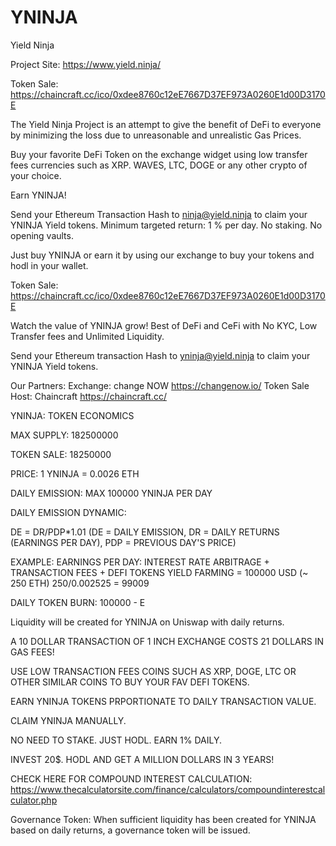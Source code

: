 # YNINJA


Yield Ninja


Project Site: https://www.yield.ninja/


Token Sale: https://chaincraft.cc/ico/0xdee8760c12eE7667D37EF973A0260E1d00D3170E


The Yield Ninja Project is an attempt to give the benefit of DeFi to everyone by minimizing the loss due to unreasonable and unrealistic Gas Prices. 


Buy your favorite DeFi Token on the exchange widget using low transfer fees currencies such as XRP. WAVES, LTC, DOGE or any other crypto of your choice. 

Earn YNINJA! 

Send your Ethereum Transaction Hash to ninja@yield.ninja to claim your YNINJA Yield tokens. 
Minimum targeted return: 1 % per day. 
No staking. 
No opening vaults. 

Just buy YNINJA or earn it by using our exchange to buy your tokens and hodl in your wallet.

Token Sale: https://chaincraft.cc/ico/0xdee8760c12eE7667D37EF973A0260E1d00D3170E

Watch the value of YNINJA grow! Best of DeFi and CeFi with No KYC, Low Transfer fees and Unlimited Liquidity. 

Send your Ethereum transaction Hash to yninja@yield.ninja to claim your YNINJA Yield tokens. 

Our Partners: Exchange: change NOW https://changenow.io/
Token Sale Host: Chaincraft https://chaincraft.cc/ 

YNINJA: TOKEN ECONOMICS

MAX SUPPLY: 182500000

TOKEN SALE: 18250000

PRICE: 1 YNINJA = 0.0026 ETH

DAILY EMISSION: MAX 100000 YNINJA PER DAY

DAILY EMISSION DYNAMIC: 

DE = DR/PDP*1.01 
(DE = DAILY EMISSION, DR = DAILY RETURNS (EARNINGS PER DAY), PDP = PREVIOUS DAY'S PRICE)

EXAMPLE: EARNINGS PER DAY: INTEREST RATE ARBITRAGE + TRANSACTION FEES + DEFI TOKENS YIELD FARMING = 100000 USD (~ 250 ETH)
250/0.002525 = 99009

DAILY TOKEN BURN: 100000 - E


Liquidity will be created for YNINJA on Uniswap with daily returns.

A 10 DOLLAR TRANSACTION OF 1 INCH EXCHANGE COSTS 21 DOLLARS IN GAS FEES!

USE LOW TRANSACTION FEES COINS SUCH AS XRP, DOGE, LTC OR OTHER SIMILAR COINS TO BUY YOUR FAV DEFI TOKENS.

EARN YNINJA TOKENS PRPORTIONATE TO DAILY TRANSACTION VALUE.

CLAIM YNINJA MANUALLY. 

NO NEED TO STAKE. JUST HODL. EARN 1% DAILY.

INVEST 20$. HODL AND GET A MILLION DOLLARS IN 3 YEARS!

CHECK HERE FOR COMPOUND INTEREST CALCULATION: https://www.thecalculatorsite.com/finance/calculators/compoundinterestcalculator.php

Governance Token: When sufficient liquidity has been created for YNINJA based on daily returns, a governance token will be issued.   
